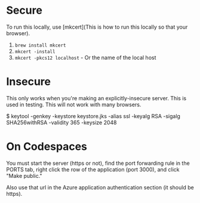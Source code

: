 # Secure
To run this locally, use [mkcert](This is how to run this locally so that your browser).

1. `brew install mkcert`
2. `mkcert -install`
3. `mkcert -pkcs12 localhost` - Or the name of the local host


# Insecure
This only works when you're making an explicitly-insecure server. This is used in testing. This will not work with many browsers.

$ keytool -genkey -keystore keystore.jks -alias ssl -keyalg RSA -sigalg SHA256withRSA -validity 365 -keysize 2048

# On Codespaces
You must start the server (https or not), find the port forwarding rule in the PORTS tab, right click the row of the application (port 3000), and click "Make public."

Also use that url in the Azure application authentication section (it should be https).
